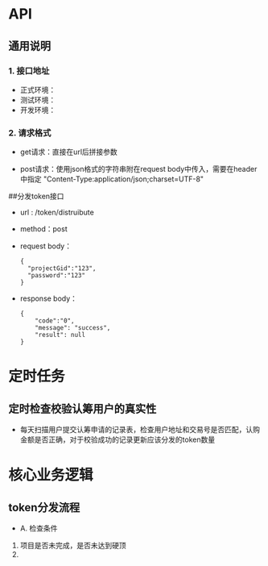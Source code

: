 <!-- toc -->

# API

## 通用说明

### 1. 接口地址

- 正式环境：
- 测试环境：
- 开发环境：

### 2. 请求格式

- get请求：直接在url后拼接参数

- post请求：使用json格式的字符串附在request body中传入，需要在header中指定 "Content-Type:application/json;charset=UTF-8"

##分发token接口

- url : /token/distruibute

- method：post

- request body：

  ```
  {
  	"projectGid":"123",
  	"password":"123"
  }
  ```

- response body：

  ```
  {
      "code":"0",
      "message": "success",
      "result": null
  }
  ```



# 定时任务

## 定时检查校验认筹用户的真实性

- 每天扫描用户提交认筹申请的记录表，检查用户地址和交易号是否匹配，认购金额是否正确，对于校验成功的记录更新应该分发的token数量



# 核心业务逻辑

## token分发流程

- A. 检查条件
1. 项目是否未完成，是否未达到硬顶
2. 
